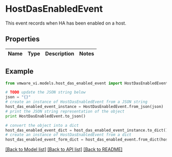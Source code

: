 # HostDasEnabledEvent

This event records when HA has been enabled on a host. 

## Properties
Name | Type | Description | Notes
------------ | ------------- | ------------- | -------------

## Example

```python
from vmware_vi.models.host_das_enabled_event import HostDasEnabledEvent

# TODO update the JSON string below
json = "{}"
# create an instance of HostDasEnabledEvent from a JSON string
host_das_enabled_event_instance = HostDasEnabledEvent.from_json(json)
# print the JSON string representation of the object
print HostDasEnabledEvent.to_json()

# convert the object into a dict
host_das_enabled_event_dict = host_das_enabled_event_instance.to_dict()
# create an instance of HostDasEnabledEvent from a dict
host_das_enabled_event_form_dict = host_das_enabled_event.from_dict(host_das_enabled_event_dict)
```
[[Back to Model list]](../README.md#documentation-for-models) [[Back to API list]](../README.md#documentation-for-api-endpoints) [[Back to README]](../README.md)


